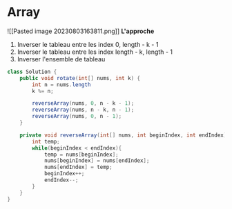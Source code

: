 # Array
  ![[Pasted image 20230803163811.png]]
**L'approche**

1. Inverser le tableau entre les index 0, length - k - 1
2. Inverser le tableau entre les index length - k, length - 1
3. Inverser l'ensemble de tableau

```java
class Solution {
    public void rotate(int[] nums, int k) {
        int n = nums.length
        k %= n;

        reverseArray(nums, 0, n - k - 1);
        reverseArray(nums, n - k, n - 1);
        reverseArray(nums, 0, n - 1);
    }

    private void reverseArray(int[] nums, int beginIndex, int endIndex) {
        int temp;
        while(beginIndex < endIndex){
            temp = nums[beginIndex];
            nums[beginIndex] = nums[endIndex];
            nums[endIndex] = temp;
            beginIndex++;
            endIndex--;
        }
    }
}
```